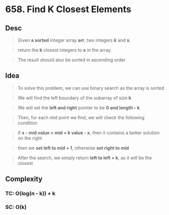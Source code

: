 # 658. Find K Closest Elements

## Desc

> Given **a sorted** integer array **arr**, two integers **k** and **x**.

> return the **k** closest integers to **x** in the array.

> The result should also be sorted in ascending order

## Idea

> To solve this problem, we can use binary search as the array is sorted

> We will find the left boundary of the subarray of size **k**

> We will set the **left and right** pointer to be **0 and length - k**

> Then, for each mid point we find, we will check the following condition

> if **x - mid value > mid + k value - x**, then it contains a better solution on the right

> then we **set left to mid + 1**, otherwise **set right to mid**

> After the search, we simply return **left to left + k**, as it will be the closest

## Complexity

### TC: O(log(n - k)) + k

### SC: O(k)